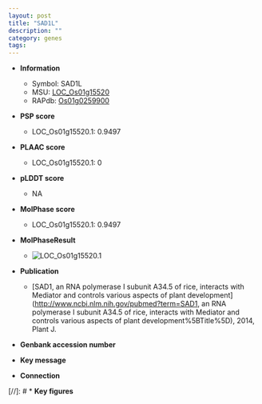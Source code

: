 ```yaml
---
layout: post
title: "SAD1L"
description: ""
category: genes
tags: 
---
```


* **Information**  
    + Symbol: SAD1L  
    + MSU: [LOC_Os01g15520](http://rice.plantbiology.msu.edu/cgi-bin/ORF_infopage.cgi?orf=LOC_Os01g15520)  
    + RAPdb: [Os01g0259900](http://rapdb.dna.affrc.go.jp/viewer/gbrowse_details/irgsp1?name=Os01g0259900)  

* **PSP score**  
    + LOC_Os01g15520.1: 0.9497 

* **PLAAC score**  
    + LOC_Os01g15520.1: 0 

* **pLDDT score**
    + NA


* **MolPhase score**
    + LOC_Os01g15520.1: 0.9497

* **MolPhaseResult**
    + ![LOC_Os01g15520.1](https://ricepsp.github.io/pictures/LOC_Os01g/LOC_Os01g15520.1.png)

* **Publication**  
    + [SAD1, an RNA polymerase I subunit A34.5 of rice, interacts with Mediator and controls various aspects of plant development](http://www.ncbi.nlm.nih.gov/pubmed?term=SAD1, an RNA polymerase I subunit A34.5 of rice, interacts with Mediator and controls various aspects of plant development%5BTitle%5D), 2014, Plant J.

* **Genbank accession number**  

* **Key message**  

* **Connection**  

[//]: # * **Key figures**  


